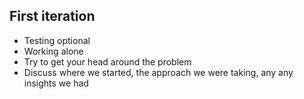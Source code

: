 ##  First iteration

* Testing optional <!-- .element: class="fragment" -->
* Working alone <!-- .element: class="fragment" -->
* Try to get your head around the problem <!-- .element: class="fragment" -->
* Discuss where we started, the approach we were taking, any any insights we had <!-- .element: class="fragment" -->
